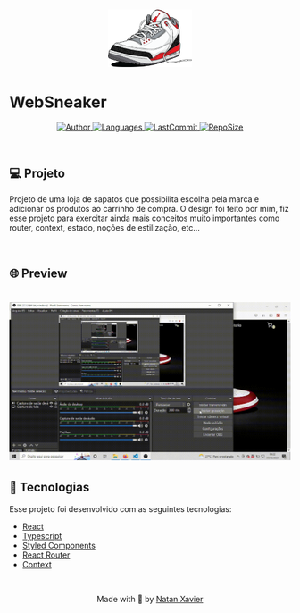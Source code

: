 <h1 align="center">
  <img alt="Barber" title="#delicinha" src="src/images/nike-icon.png" width="150px" borderRadius="20px" />
</h1>

# WebSneaker

<p align="center">
  <a href="https://github.com/nataxaa">
    <img alt="Author" src="https://img.shields.io/badge/author-nataxaa-33A1F2?style=flat-square">
  </a>

  <a href="#">
    <img alt="Languages" src="https://img.shields.io/github/languages/count/nataxaa/Websneaker?color=33A1F2&style=flat-square">
  </a>

  <a href="https://github.com/nataxaa/BarberShop/commits/master">
    <img alt="LastCommit" src="https://img.shields.io/github/last-commit/nataxaa/Websneaker?color=33A1F2&style=flat-square">
  </a>

  <a href="#">
    <img alt="RepoSize" src="https://img.shields.io/github/repo-size/nataxaa/Websneaker?color=33A1F2&style=flat-square">
  </a>

</p>

<br />

## 💻 Projeto

Projeto de uma loja de sapatos que possibilita escolha pela marca e adicionar os produtos ao carrinho de compra. O design foi feito por mim, fiz esse projeto para exercitar ainda mais conceitos muito importantes como router, context, estado, noções de estilização, etc...

<br />

## 🌐 Preview

<h1 align="center">
    <img src="github/tenis_novo.gif" />
</h1>

## 🚀 Tecnologias

Esse projeto foi desenvolvido com as seguintes tecnologias:

- [React](https://reactjs.org)
- [Typescript](https://www.typescriptlang.org/)
- [Styled Components](https://styled-components.com/)
- [React Router](https://reactrouter.com/en/main)
- [Context](https://pt-br.reactjs.org/docs/context.html)

<br />



<p align="center">
  Made with 💙 by <a href="https://www.linkedin.com/in/natan-xavier-a266a0228/"> Natan Xavier </a>
</p>
